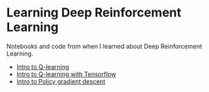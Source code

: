 # Learning Deep Reinforcement Learning
Notebooks and code from when I learned about Deep Reinforcement Learning.

- [Intro to Q-learning](Q-learning.ipynb)
- [Intro to Q-learning with Tensorflow](Q-learning_with_neural_network.ipynb)
- [Intro to Policy gradient descent](Simple_Policy_gradient_descent.ipynb)
